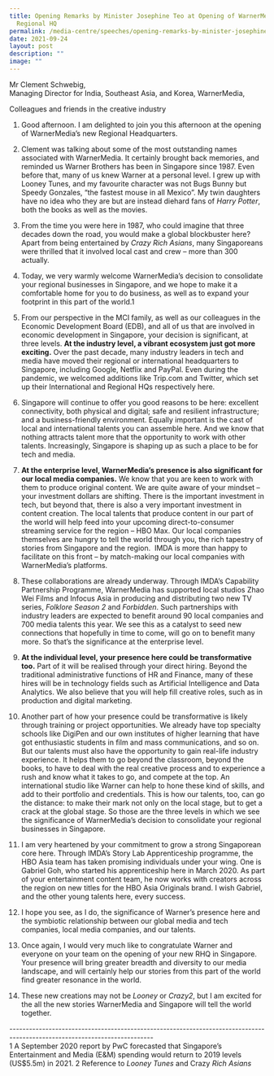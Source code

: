 ```yaml
---
title: Opening Remarks by Minister Josephine Teo at Opening of WarnerMedia’s
  Regional HQ
permalink: /media-centre/speeches/opening-remarks-by-minister-josephine-teo-opening-of-warnermedia-regional-hq/
date: 2021-09-24
layout: post
description: ""
image: ""
---
```

Mr Clement Schwebig,   
Managing Director for India, Southeast Asia, and Korea, WarnerMedia,   
  
Colleagues and friends in the creative industry  
  
1. Good afternoon. I am delighted to join you this afternoon at the opening of WarnerMedia’s new Regional Headquarters.   
  
2. Clement was talking about some of the most outstanding names associated with WarnerMedia. It certainly brought back memories, and reminded us Warner Brothers has been in Singapore since 1987. Even before that, many of us knew Warner at a personal level. I grew up with Looney Tunes, and my favourite character was not Bugs Bunny but Speedy Gonzales, “the fastest mouse in all Mexico”. My twin daughters have no idea who they are but are instead diehard fans of _Harry Potter_, both the books as well as the movies.    
  
3. From the time you were here in 1987, who could imagine that three decades down the road, you would make a global blockbuster here? Apart from being entertained by _Crazy Rich Asians_, many Singaporeans were thrilled that it involved local cast and crew – more than 300 actually.   
  
4. Today, we very warmly welcome WarnerMedia’s decision to consolidate your regional businesses in Singapore, and we hope to make it a comfortable home for you to do business, as well as to expand your footprint in this part of the world.1  
  
5. From our perspective in the MCI family, as well as our colleagues in the Economic Development Board (EDB), and all of us that are involved in economic development in Singapore, your decision is significant, at three levels. **At the industry level, a vibrant ecosystem just got more exciting.** Over the past decade, many industry leaders in tech and media have moved their regional or international headquarters to Singapore, including Google, Netflix and PayPal. Even during the pandemic, we welcomed additions like Trip.com and Twitter, which set up their International and Regional HQs respectively here.   
  
6. Singapore will continue to offer you good reasons to be here: excellent connectivity, both physical and digital; safe and resilient infrastructure; and a business-friendly environment. Equally important is the cast of local and international talents you can assemble here. And we know that nothing attracts talent more that the opportunity to work with other talents. Increasingly, Singapore is shaping up as such a place to be for tech and media.   
  
7. **At the enterprise level, WarnerMedia’s presence is also significant for our local media companies.** We know that you are keen to work with them to produce original content. We are quite aware of your mindset – your investment dollars are shifting. There is the important investment in tech, but beyond that, there is also a very important investment in content creation. The local talents that produce content in our part of the world will help feed into your upcoming direct-to-consumer streaming service for the region – HBO Max. Our local companies themselves are hungry to tell the world through you, the rich tapestry of stories from Singapore and the region.  IMDA is more than happy to facilitate on this front – by match-making our local companies with WarnerMedia’s platforms.   
  
8. These collaborations are already underway. Through IMDA’s Capability Partnership Programme, WarnerMedia has supported local studios Zhao Wei Films and Infocus Asia in producing and distributing two new TV series, _Folklore Season 2_ and _Forbidden_. Such partnerships with industry leaders are expected to benefit around 90 local companies and 700 media talents this year. We see this as a catalyst to seed new connections that hopefully in time to come, will go on to benefit many more. So that’s the significance at the enterprise level.  
  
9. **At the individual level, your presence here could be transformative too.** Part of it will be realised through your direct hiring. Beyond the traditional administrative functions of HR and Finance, many of these hires will be in technology fields such as Artificial Intelligence and Data Analytics. We also believe that you will help fill creative roles, such as in production and digital marketing.   
  
10. Another part of how your presence could be transformative is likely through training or project opportunities. We already have top specialty schools like DigiPen and our own institutes of higher learning that have got enthusiastic students in film and mass communications, and so on. But our talents must also have the opportunity to gain real-life industry experience. It helps them to go beyond the classroom, beyond the books, to have to deal with the real creative process and to experience a rush and know what it takes to go, and compete at the top. An international studio like Warner can help to hone these kind of skills, and add to their portfolio and credentials. This is how our talents, too, can go the distance: to make their mark not only on the local stage, but to get a crack at the global stage. So those are the three levels in which we see the significance of WarnerMedia’s decision to consolidate your regional businesses in Singapore.  
  
11. I am very heartened by your commitment to grow a strong Singaporean core here. Through IMDA’s Story Lab Apprenticeship programme, the HBO Asia team has taken promising individuals under your wing. One is Gabriel Goh, who started his apprenticeship here in March 2020. As part of your entertainment content team, he now works with creators across the region on new titles for the HBO Asia Originals brand. I wish Gabriel, and the other young talents here, every success.  
  
12. I hope you see, as I do, the significance of Warner’s presence here and the symbiotic relationship between our global media and tech companies, local media companies, and our talents.   
  
13. Once again, I would very much like to congratulate Warner and everyone on your team on the opening of your new RHQ in Singapore. Your presence will bring greater breadth and diversity to our media landscape, and will certainly help our stories from this part of the world find greater resonance in the world.    
  
14. These new creations may not be _Looney_ or _Crazy2_, but I am excited for the all the new stories WarnerMedia and Singapore will tell the world together.  

\--------------------------------------------------------------------------------------------------------------------------  
1 A September 2020 report by PwC forecasted that Singapore’s Entertainment and Media (E&M) spending would return to 2019 levels (US$5.5m) in 2021. 2 Reference to _Looney Tunes_ and Crazy _Rich Asians_